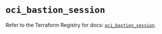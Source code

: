 # `oci_bastion_session`

Refer to the Terraform Registry for docs: [`oci_bastion_session`](https://registry.terraform.io/providers/hashicorp/oci/7.19.0/docs/resources/bastion_session).
